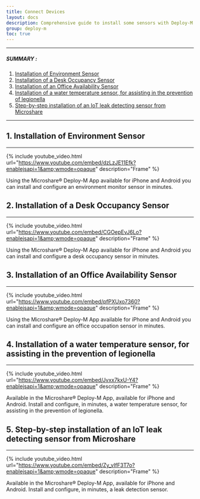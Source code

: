 ```yaml
---
title: Connect Devices
layout: docs
description: Comprehensive guide to install some sensors with Deploy-M
group: deploy-m
toc: true
---
```


---------------------------------------

##### SUMMARY : 

1. [Installation of Environment Sensor](./#1-installation-of-environment-sensor)
2. [Installation of a Desk Occupancy Sensor](./#2-installation-of-a-desk-occupancy-sensor)
3. [Installation of an Office Availability Sensor](./#3-installation-of-an-office-availability-sensor)
4. [Installation of a water temperature sensor, for assisting in the prevention of legionella](./#4-installation-of-a-water-temperature-sensor-for-assisting-in-the-prevention-of-legionella)
5. [Step-by-step installation of an IoT leak detecting sensor from Microshare](./#5-step-by-step-installation-of-an-iot-leak-detecting-sensor-from-microshare)

---------------------------------------


## 1. Installation of Environment Sensor
---------------------------------------

{% include youtube_video.html url="https://www.youtube.com/embed/dzLzJE11Efk?enablejsapi=1&amp;wmode=opaque" description="Frame" %}

Using the Microshare® Deploy-M App available for iPhone and Android you can install and configure an environment monitor sensor in minutes.

## 2. Installation of a Desk Occupancy Sensor
---------------------------------------

{% include youtube_video.html url="https://www.youtube.com/embed/CGOepEvJ6Lo?enablejsapi=1&amp;wmode=opaque" description="Frame" %}

Using the Microshare® Deploy-M App available for iPhone and Android you can install and configure a desk occupancy sensor in minutes.

## 3. Installation of an Office Availability Sensor
---------------------------------------

{% include youtube_video.html url="https://www.youtube.com/embed/pfPXUxo7360?enablejsapi=1&amp;wmode=opaque" description="Frame" %}

Using the Microshare® Deploy-M App available for iPhone and Android you can install and configure an office occupation sensor in minutes.

## 4. Installation of a water temperature sensor, for assisting in the prevention of legionella
---------------------------------------

{% include youtube_video.html url="https://www.youtube.com/embed/Jvxx7kxU-Y4?enablejsapi=1&amp;wmode=opaque" description="Frame" %}

Available in the Microshare® Deploy-M App, available for iPhone and Android. Install and configure, in minutes, a water temperature sensor, for assisting in the prevention of legionella.

## 5. Step-by-step installation of an IoT leak detecting sensor from Microshare
---------------------------------------

{% include youtube_video.html url="https://www.youtube.com/embed/Zy_vIfF3T7o?enablejsapi=1&amp;wmode=opaque" description="Frame" %}

Available in the Microshare® Deploy-M App, available for iPhone and Android. Install and configure, in minutes, a leak detection sensor.